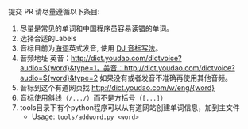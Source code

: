 提交 PR 请尽量遵循以下条目:

1. 尽量是常见的单词和中国程序员容易读错的单词。
1. 选择合适的Labels
1. 音标目前为[海词](http://dict.cn/)英式发音, 使用 [DJ 音标写法](https://zh.wikipedia.org/wiki/DJ%E9%9F%B3%E6%A8%99)。
1. 音频地址 英音：http://dict.youdao.com/dictvoice?audio=${word}&type=1，美音：http://dict.youdao.com/dictvoice?audio=${word}&type=2  如果没有或者发音不准确再使用其他音频。
1. 音标到这个有道网页找 http://dict.youdao.com/w/eng/{word}
1. 音标使用斜线（`/.../`）而不是方括号（`[...]`）
1. tools目录下有个python程序可以从有道网站创建单词信息，加到主文件
   - Usage: `tools/addword.py <word>`
